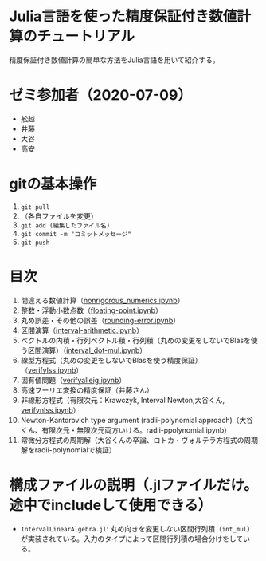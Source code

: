 # Julia言語を使った精度保証付き数値計算のチュートリアル

精度保証付き数値計算の簡単な方法をJulia言語を用いて紹介する。

# ゼミ参加者（2020-07-09）

- 舩越
- 井藤
- 大谷
- 高安

# gitの基本操作

1. `git pull`
2. （各自ファイルを変更）
3. `git add (編集したファイル名)`
4. `git commit -m "コミットメッセージ"`
5. `git push`

# 目次

1. 間違える数値計算（[nonrigorous_numerics.ipynb](https://www.risk.tsukuba.ac.jp/~takitoshi/tutorial/nonrigorous_numerics.html)）
1. 整数・浮動小数点数（[floating-point.ipynb](https://www.risk.tsukuba.ac.jp/~takitoshi/tutorial/floating-point.html)）
1. 丸め誤差・その他の誤差（[rounding-error.ipynb](https://www.risk.tsukuba.ac.jp/~takitoshi/tutorial/rounding-error.html)）
1. 区間演算（[interval-arithmetic.ipynb](https://www.risk.tsukuba.ac.jp/~takitoshi/tutorial/interval-arithmetic.html)）
1. ベクトルの内積・行列ベクトル積・行列積（丸めの変更をしないでBlasを使う区間演算）（[interval_dot-mul.ipynb](https://www.risk.tsukuba.ac.jp/~takitoshi/tutorial/interval_dot-mul.html)）
1. 線型方程式（丸めの変更をしないでBlasを使う精度保証）（[verifylss.ipynb](https://www.risk.tsukuba.ac.jp/~takitoshi/tutorial/verifylss.html)）
1. 固有値問題（[verifyalleig.ipynb](https://www.risk.tsukuba.ac.jp/~takitoshi/tutorial/verifyalleig.html)）
1. 高速フーリエ変換の精度保証（井藤さん）
1. 非線形方程式（有限次元：Krawczyk, Interval Newton,大谷くん, [verifynlss.ipynb]((https://www.risk.tsukuba.ac.jp/~takitoshi/tutorial/verifynlss.html))）
1. Newton-Kantorovich type argument (radii-polynomial approach)（大谷くん、有限次元・無限次元両方いける。radii-ppolynomial.ipynb）
1. 常微分方程式の周期解（大谷くんの卒論、ロトカ・ヴォルテラ方程式の周期解をradii-polynomialで検証）

# 構成ファイルの説明（.jlファイルだけ。途中でincludeして使用できる）

- `IntervalLinearAlgebra.jl`: 丸め向きを変更しない区間行列積（`int_mul`）が実装されている。入力のタイプによって区間行列積の場合分けをしている。
